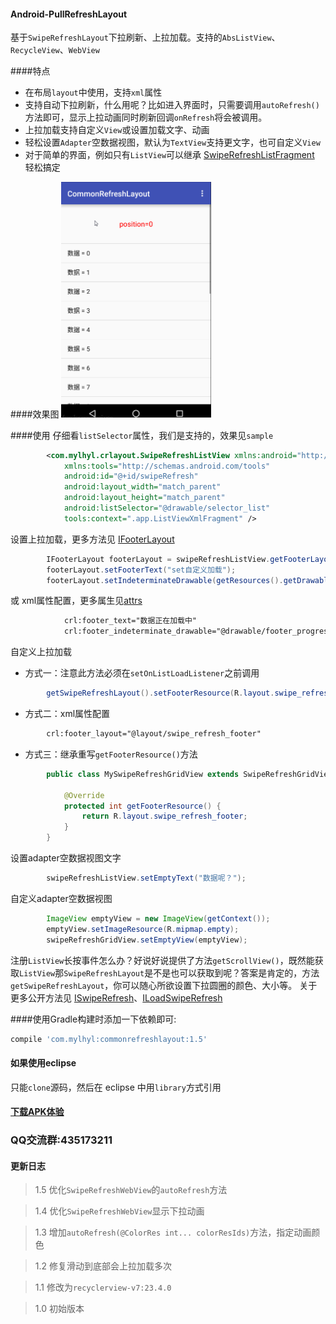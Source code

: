 #### Android-PullRefreshLayout
基于`SwipeRefreshLayout`下拉刷新、上拉加载。支持的`AbsListView`、`RecycleView`、`WebView`

####特点
 * 在布局`layout`中使用，支持`xml`属性
 * 支持自动下拉刷新，什么用呢？比如进入界面时，只需要调用`autoRefresh()`方法即可，显示上拉动画同时刷新回调`onRefresh`将会被调用。
 * 上拉加载支持自定义`View`或设置加载文字、动画
 * 轻松设置`Adapter`空数据视图，默认为`TextView`支持更文字，也可自定义`View`
 * 对于简单的界面，例如只有`ListView`可以继承 [SwipeRefreshListFragment](commonrefreshlayout/src/main/java/com/mylhyl/crlayout/app/SwipeRefreshListFragment.java)
   轻松搞定

####效果图
<img src="preview/gif.gif" width="240px"/>

####使用
  仔细看`listSelector`属性，我们是支持的，效果见`sample`
```xml
        <com.mylhyl.crlayout.SwipeRefreshListView xmlns:android="http://schemas.android.com/apk/res/android"
            xmlns:tools="http://schemas.android.com/tools"
            android:id="@+id/swipeRefresh"
            android:layout_width="match_parent"
            android:layout_height="match_parent"
            android:listSelector="@drawable/selector_list"
            tools:context=".app.ListViewXmlFragment" />
```
 设置上拉加载，更多方法见 [IFooterLayout](commonrefreshlayout/src/main/java/com/mylhyl/crlayout/IFooterLayout.java)
```java
        IFooterLayout footerLayout = swipeRefreshListView.getFooterLayout();
        footerLayout.setFooterText("set自定义加载");
        footerLayout.setIndeterminateDrawable(getResources().getDrawable(R.drawable.footer_progressbar));
```
或 xml属性配置，更多属生见[attrs](commonrefreshlayout/src/main/res/values/attrs.xml)
```xml
            crl:footer_text="数据正在加载中"
            crl:footer_indeterminate_drawable="@drawable/footer_progressbar"
```

 自定义上拉加载
 
 * 方式一：注意此方法必须在`setOnListLoadListener`之前调用
 
```java
        getSwipeRefreshLayout().setFooterResource(R.layout.swipe_refresh_footer);
```
 * 方式二：xml属性配置
 
```xml
        crl:footer_layout="@layout/swipe_refresh_footer"
```
 * 方式三：继承重写`getFooterResource()`方法
 
```java
        public class MySwipeRefreshGridView extends SwipeRefreshGridView {
        
            @Override
            protected int getFooterResource() {
                return R.layout.swipe_refresh_footer;
            }
        }
```
设置adapter空数据视图文字
```java
        swipeRefreshListView.setEmptyText("数据呢？");
```
 自定义adapter空数据视图
```java
        ImageView emptyView = new ImageView(getContext());
        emptyView.setImageResource(R.mipmap.empty);
        swipeRefreshGridView.setEmptyView(emptyView);
```
注册`ListView`长按事件怎么办？好说好说提供了方法`getScrollView()`，既然能获取`ListView`那`SwipeRefreshLayout`是不是也可以获取到呢？答案是肯定的，方法`getSwipeRefreshLayout`，你可以随心所欲设置下拉圆圈的颜色、大小等。
关于更多公开方法见 [ISwipeRefresh](commonrefreshlayout/src/main/java/com/mylhyl/crlayout/ISwipeRefresh.java)、[ILoadSwipeRefresh](commonrefreshlayout/src/main/java/com/mylhyl/crlayout/ILoadSwipeRefresh.java)

####使用Gradle构建时添加一下依赖即可:
```javascript
compile 'com.mylhyl:commonrefreshlayout:1.5'
```
#### 如果使用eclipse
只能`clone`源码，然后在 eclipse 中用`library`方式引用
     
#### [下载APK体验](preview/sample-debug.apk)

### QQ交流群:435173211

#### 更新日志
> 1.5 优化`SwipeRefreshWebView`的`autoRefresh`方法

> 1.4 优化`SwipeRefreshWebView`显示下拉动画

> 1.3 增加`autoRefresh(@ColorRes int... colorResIds)`方法，指定动画颜色

> 1.2 修复滑动到底部会上拉加载多次

> 1.1 修改为`recyclerview-v7:23.4.0`

> 1.0 初始版本
